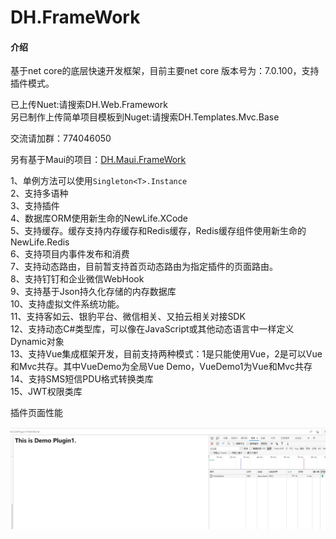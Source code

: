 # DH.FrameWork

#### 介绍
基于net core的底层快速开发框架，目前主要net core 版本号为：7.0.100，支持插件模式。

已上传Nuet:请搜索DH.Web.Framework  
另已制作上传简单项目模板到Nuget:请搜索DH.Templates.Mvc.Base

交流请加群：774046050  

另有基于Maui的项目：[DH.Maui.FrameWork](https://gitee.com/dengho/DH.Maui.FrameWork)


1、单例方法可以使用`Singleton<T>.Instance`  
2、支持多语种  
3、支持插件  
4、数据库ORM使用新生命的NewLife.XCode  
5、支持缓存。缓存支持内存缓存和Redis缓存，Redis缓存组件使用新生命的NewLife.Redis  
6、支持项目内事件发布和消费  
7、支持动态路由，目前暂支持首页动态路由为指定插件的页面路由。  
8、支持钉钉和企业微信WebHook  
9、支持基于Json持久化存储的内存数据库  
10、支持虚拟文件系统功能。  
11、支持客如云、银豹平台、微信相关、又拍云相关对接SDK  
12、支持动态C#类型库，可以像在JavaScript或其他动态语言中一样定义Dynamic对象  
13、支持Vue集成框架开发，目前支持两种模式：1是只能使用Vue，2是可以Vue和Mvc共存。其中VueDemo为全局Vue Demo，VueDemo1为Vue和Mvc共存  
14、支持SMS短信PDU格式转换类库  
15、JWT权限类库  



插件页面性能

![输入图片说明](image.png)